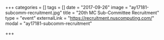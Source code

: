 +++
categories = []
tags = []
date = "2017-09-26"
image = "ay17181-subcomm-recruitment.jpg"
title = "20th MC Sub-Committee Recruitment"
type = "event"
externalLink = "https://recruitment.nuscomputing.com/"
modal = "ay17181-subcomm-recruitment"

+++
